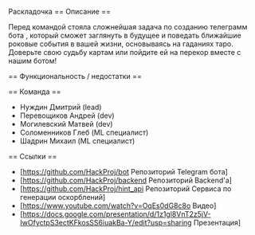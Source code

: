 Раскладочка
== Описание ==

Перед командой стояла сложнейшая задача по созданию телеграмм бота , который сможет заглянуть в будущее и поведать ближайшие роковые события в вашей жизни, основываясь на гаданиях таро. Доверьте свою судьбу картам или пойдите ей на перекор вместе с нашим ботом!

== Функциональность / недостатки ==

== Команда ==

* Нуждин Дмитрий (lead)
* Перевощиков Андрей (dev)
* Могилевский Матвей (dev)
* Соломенников Глеб (ML специалист)
* Шадрин Михаил (ML специалист)


== Ссылки == 

* [https://github.com/HackProj/bot Репозиторий Telegram бота]
* [https://github.com/HackProj/backend Репозиторий Backend'а]
* [https://github.com/HackProj/hint_api Репозиторий Сервиса по генерации оскорблений]
* [https://www.youtube.com/watch?v=OqEs0dG8c8o Видео]
* [https://docs.google.com/presentation/d/1z1gl8VnT2z5jV-IwOfyctpS3ectKFkosSS6iuakBa-Y/edit?usp=sharing Презентация]
